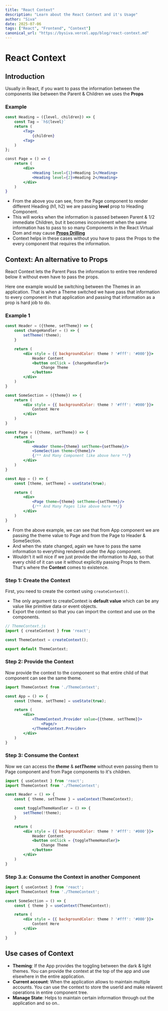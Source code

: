 ```yaml
---
title: "React Context"
description: "Learn about the React Context and it's Usage"
author: "Siva"
date: 2025-07-06
tags: ["React", "Frontend", "Context"]
canonical_url: "https://bysiva.vercel.app/blog/react-context.md"
---
```


# React Context
## Introduction
Usually in React, if you want to pass the information between the components like between the Parent & Children we uses the **Props**

### Example
```jsx
const Heading = ({level, children}) => {
    const Tag = `h${level}`
    return (
        <Tag>
            {children}
        <Tag>
    )
};

const Page = () => {
    return (
        <div>
            <Heading level={1}>Heading 1</Heading>
            <Heading level={2}>Heading 2</Heading>
        </div>
    )
}
```
- From the above you can see, from the Page component to render different Heading (h1, h2) we are passing **level** prop to Heading Component.
- This will works when the information is passed between Parent & 1/2 immediate Children, but it becomes inconvienent when the same information has to pass to so many Components in the React Virtual Dom and may cause [**Props Drilling**](https://react.dev/learn/sharing-state-between-components)
- Context helps in these cases without you have to pass the Props to the every component that requires the information.


## Context: An alternative to Props
React Context lets the Parent Pass the information to entire tree rendered below it without even have to pass the props. 

Here one example would be switching between the Themes in an application. That is when a Theme switched we have pass that information to every component in that application and passing that information as a prop is hard job to do.
### Example 1
```jsx
const Header = ({theme, setTheme}) => {
    const changeHandler = () => {
        setTheme(!theme);
    }

    return (
        <div style = {{ backgroundColor: theme ? '#fff': '#000'}}>
            Header Content
            <button onClick = {changeHandler}>
                Change Theme
            </button>
        </div>
    )
}

const SomeSection = ({theme}) => {
    return (
        <div style = {{ backgroundColor: theme ? '#fff': '#000'}}>
            Content Here
        </div>
    )
}

const Page = ({theme, setTheme}) => {
    return (
        <div>
            <Header theme={theme} setTheme={setTheme}/>
            <SomeSection theme={theme}/>
            {/** And Many Component like above here **/}
        </div>
    )
}

const App = () => {
    const [theme, setTheme] = useState(true);

    return (
        <div>
            <Page theme={theme} setTheme={setTheme}/>
            {/** And Many Pages like above here **/}
        </div>
    )
}
```
- From the above example, we can see that from App component we are passing the theme value to Page and from the Page to Header & SomeSection.
- And when the state changed, again we have to pass the same information to everything rendered under the App component.
- Wouldn't it will nice if we just provide the information to App, so that every child of it can use it without explicitly passing Props to them. That's where the **Context** comes to existence.

### Step 1: Create the Context
First, you need to create the context using `createContext()`.
- The only argument to createContext is **default value** which can be any value like primitive data or event objects.
- Export the context so that you can import the context and use on the components.
```javascript
// ThemeContext.js
import { createContext } from 'react';

const ThemeContext = createContext();

export default ThemeContext;
```

### Step 2: Provide the Context
Now provide the context to the component so that entire child of that component can see the same theme.
```jsx
import ThemeContext from './ThemeContext';

const App = () => {
    const [theme, setTheme] = useState(true);

    return (
        <div>
            <ThemeContext.Provider value={{theme, setTheme}}>
                <Page/>
            </ThemeContext.Provider>
        </div>
    )
}
```

### Step 3: Consume the Context
Now we can access the **_theme_** & **_setTheme_** without even passing them to Page component and from Page components to it's children.
```jsx
import { useContext } from 'react';
import ThemeContext from './ThemeContext';

const Header = () => {
    const { theme, setTheme } = useContext(ThemeContext);

    const toggleThemeHandler = () => {
        setTheme(!theme);
    }

    return (
        <div style = {{ backgroundColor: theme ? '#fff': '#000'}}>
            Header Content
            <button onClick = {toggleThemeHandler}>
                Change Theme
            </button>
        </div>
    )
}
```

### Step 3.a: Consume the Context in another Component
```jsx
import { useContext } from 'react';
import ThemeContext from './ThemeContext';

const SomeSection = () => {
    const { theme } = useContext(ThemeContext);

    return (
        <div style = {{ backgroundColor: theme ? '#fff': '#000'}}>
            Content Here
        </div>
    )
}
```

## Use cases of Context
- **Theming**: If the App provides the toggling between the dark & light themes. You can provide the context at the top of the app and use elsewhere in the entire application.
- **Current account**: When the application allows to maintain multiple accounts. You can use the context to store the userId and make relavent operations in entire component tree.
- **Manage State**: Helps to maintain certain information through out the application and so on..